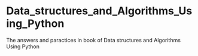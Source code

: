 # Data_structures_and_Algorithms_Using_Python
The answers and paractices in book of Data structures and Algorithms Using Python
